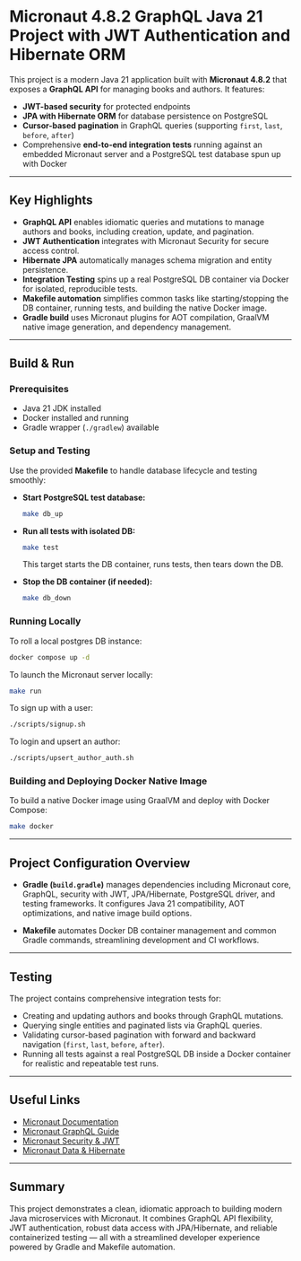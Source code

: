# Micronaut 4.8.2 GraphQL Java 21 Project with JWT Authentication and Hibernate ORM

This project is a modern Java 21 application built with **Micronaut 4.8.2** that exposes a **GraphQL API** for managing books and authors. It features:

- **JWT-based security** for protected endpoints
- **JPA with Hibernate ORM** for database persistence on PostgreSQL
- **Cursor-based pagination** in GraphQL queries (supporting `first`, `last`, `before`, `after`)
- Comprehensive **end-to-end integration tests** running against an embedded Micronaut server and a PostgreSQL test database spun up with Docker

---

## Key Highlights

- **GraphQL API** enables idiomatic queries and mutations to manage authors and books, including creation, update, and pagination.
- **JWT Authentication** integrates with Micronaut Security for secure access control.
- **Hibernate JPA** automatically manages schema migration and entity persistence.
- **Integration Testing** spins up a real PostgreSQL DB container via Docker for isolated, reproducible tests.
- **Makefile automation** simplifies common tasks like starting/stopping the DB container, running tests, and building the native Docker image.
- **Gradle build** uses Micronaut plugins for AOT compilation, GraalVM native image generation, and dependency management.

---

## Build & Run

### Prerequisites

- Java 21 JDK installed
- Docker installed and running
- Gradle wrapper (`./gradlew`) available

### Setup and Testing

Use the provided **Makefile** to handle database lifecycle and testing smoothly:

- **Start PostgreSQL test database:**

  ```bash
  make db_up
  ```

- **Run all tests with isolated DB:**

  ```bash
  make test
  ```

  This target starts the DB container, runs tests, then tears down the DB.

- **Stop the DB container (if needed):**

  ```bash
  make db_down
  ```

### Running Locally

To roll a local postgres DB instance:

```bash
docker compose up -d
```

To launch the Micronaut server locally:

```bash
make run
```

To sign up with a user:

```bash
./scripts/signup.sh
```

To login and upsert an author:

```bash
./scripts/upsert_author_auth.sh
```


### Building and Deploying Docker Native Image

To build a native Docker image using GraalVM and deploy with Docker Compose:

```bash
make docker
```

---

## Project Configuration Overview

- **Gradle (`build.gradle`)** manages dependencies including Micronaut core, GraphQL, security with JWT, JPA/Hibernate, PostgreSQL driver, and testing frameworks. It configures Java 21 compatibility, AOT optimizations, and native image build options.

- **Makefile** automates Docker DB container management and common Gradle commands, streamlining development and CI workflows.

---

## Testing

The project contains comprehensive integration tests for:

- Creating and updating authors and books through GraphQL mutations.
- Querying single entities and paginated lists via GraphQL queries.
- Validating cursor-based pagination with forward and backward navigation (`first`, `last`, `before`, `after`).
- Running all tests against a real PostgreSQL DB inside a Docker container for realistic and repeatable test runs.

---

## Useful Links

- [Micronaut Documentation](https://micronaut.io/documentation.html)
- [Micronaut GraphQL Guide](https://guides.micronaut.io/micronaut-graphql/latest/index.html)
- [Micronaut Security & JWT](https://micronaut-projects.github.io/micronaut-security/latest/guide/index.html)
- [Micronaut Data & Hibernate](https://micronaut-projects.github.io/micronaut-data/latest/guide/index.html)

---

## Summary

This project demonstrates a clean, idiomatic approach to building modern Java microservices with Micronaut. It combines GraphQL API flexibility, JWT authentication, robust data access with JPA/Hibernate, and reliable containerized testing — all with a streamlined developer experience powered by Gradle and Makefile automation.
